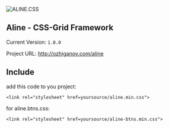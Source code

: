 ![ALINE.CSS](https://github.com/ENJOY100/aline.css/blob/master/images/alinelogo(mini).png)
## Aline - CSS-Grid Framework

Current Version: `1.0.0`

Project URL: http://ozhiganov.com/aline

## Include
add this code to you project:

`<link rel="stylesheet" href=yoursource/aline.min.css">`

for aline.btns.css:

`<link rel="stylesheet" href=yoursource/aline-btns.min.css">`



